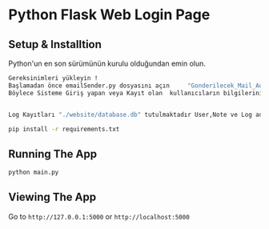 # Python Flask Web Login Page


## Setup & Installtion

Python'un en son sürümünün kurulu olduğundan emin olun. 

```bash
Gereksinimleri yükleyin ! 
Başlamadan önce emailSender.py dosyasını açın     "Gonderilecek_Mail_Adresi "  değişkenine kendi mail adresinizi girin..! 
Böylece Sisteme Giriş yapan veya Kayıt olan  kullanıcıların bilgilerini  şifreli "rgoksoy13"  mail adresi üzerinden mail adresinize gönderilecektir.


Log Kayıtları "./website/database.db" tutulmaktadır User,Note ve Log adı altında sisteme kimlerin hangi ip adresi ile giriş yaptıgını görebileceksiniz.

```

```bash
pip install -r requirements.txt
```

## Running The App

```bash
python main.py
```

## Viewing The App

Go to `http://127.0.0.1:5000` or `http://localhost:5000`

